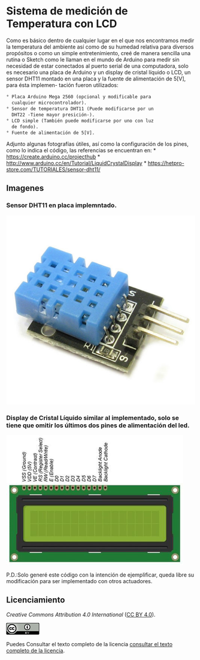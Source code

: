 # Sistema de medición de Temperatura con LCD
Como es básico dentro de cualquier lugar en el que nos encontramos 
medir la temperatura del ambiente así como de su humedad relativa
para diversos propósitos o como un simple entretenimiento, creé de
manera sencilla una rutina o Sketch como le llaman en el mundo de 
Arduino para medir sin necesidad de estar conectados al puerto 
serial de una computadora, solo es necesario una placa de Arduino
y un display de cristal líquido o LCD, un sensor DHT11 montado en 
una placa y la fuente de alimentación de 5[V], para ésta implemen-
tación fueron utilizados:

	° Placa Arduino Mega 2560 (opcional y modificable para 
	  cualquier microcontrolador).
	° Sensor de temperatura DHT11 (Puede modificarse por un 
	  DHT22 -Tiene mayor presición-).
	° LCD simple (También puede modificarse por uno con luz
	  de fondo).
	° Fuente de alimentación de 5[V].

Adjunto algunas fotografías útiles, así como la configuración de 
los pines, como lo indica el código, las referencias se encuentran
en:
	* https://create.arduino.cc/projecthub
	* http://www.arduino.cc/en/Tutorial/LiquidCrystalDisplay
	* https://hetpro-store.com/TUTORIALES/sensor-dht11/

## Imagenes
### Sensor DHT11 en placa implemntado.

![Sensor DHT11](./DHT11.png)

### Display de Cristal Líquido similar al implementado, solo se tiene que omitir los últimos dos pines de alimentación del led.

![Display de Cristal Líquido](./LCDwithBackgroundLight.png)

P.D.:Solo generé este código con la intención de ejemplificar,
queda libre su modificación para ser implementado con otros 
actuadores.

## Licenciamiento
_Creative Commons Attribution 4.0 International_
([CC BY 4.0](https://creativecommons.org/licenses/by/4.0/)).

![CC BY 4.0](./CCBY4.0_88x31.png "CC BY 4.0")

Puedes Consultar el texto completo de la licencia
[consultar el texto completo de la licencia](./COPYING.md).
